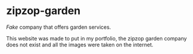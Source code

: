 # zipzop-garden
*Fake* company that offers garden services.

This website was made to put in my portfolio, the zipzop garden company does not exist and all the images were taken on the internet.
